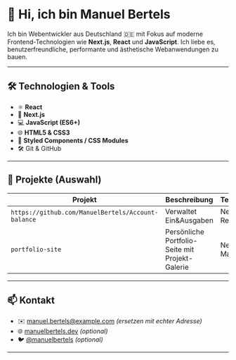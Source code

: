# 👋 Hi, ich bin Manuel Bertels

Ich bin Webentwickler aus Deutschland 🇩🇪 mit Fokus auf moderne Frontend-Technologien wie **Next.js**, **React** und **JavaScript**. Ich liebe es, benutzerfreundliche, performante und ästhetische Webanwendungen zu bauen.

---

## 🛠️ Technologien & Tools

- ⚛️ **React**
- 🚀 **Next.js**
- 💻 **JavaScript (ES6+)**
- 🌐 **HTML5 & CSS3**
- 🎨 **Styled Components / CSS Modules**
- 🛠️ Git & GitHub

---

## 📂 Projekte (Auswahl)

| Projekt            | Beschreibung                                  | Technologien            |
|--------------------|-----------------------------------------------|--------------------------|
| `https://github.com/ManuelBertels/Account-balance` | Verwaltet Ein&Ausgaben       | Next.js, React, CSS      |
| `portfolio-site`      | Persönliche Portfolio-Seite mit Projekt-Galerie | Next.js, CSS, Markdown   |

---


## 📫 Kontakt

- ✉️ manuel.bertels@example.com *(ersetzen mit echter Adresse)*
- 🌐 [manuelbertels.dev](https://manuelbertels.dev) *(optional)*
- 🐦 [@manuelbertels](https://twitter.com/manuelbertels) *(optional)*

---
